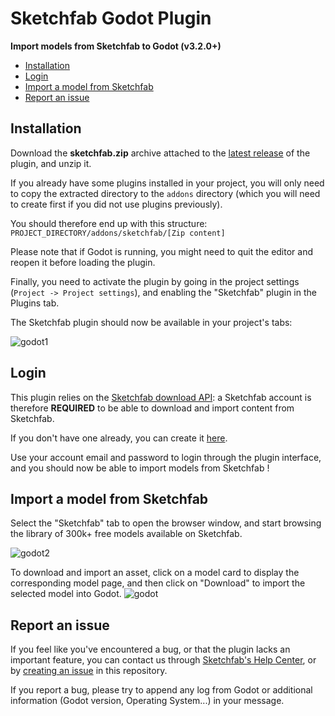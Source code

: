 # Sketchfab Godot Plugin
**Import models from Sketchfab to Godot (v3.2.0+)**

* [Installation](#Installation)
* [Login](#Login)
* [Import a model from Sketchfab](#import-a-model-from-sketchfab)
* [Report an issue](#report-an-issue)

## Installation

Download the **sketchfab.zip** archive attached to the [latest release](https://github.com/sketchfab/godot-plugin/releases/latest) of the plugin, and unzip it.

If you already have some plugins installed in your project, you will only need to copy the extracted directory to the `addons` directory (which you will need to create first if you did not use plugins previously).

You should therefore end up with this structure: `PROJECT_DIRECTORY/addons/sketchfab/[Zip content]`

Please note that if Godot is running, you might need to quit the editor and reopen it before loading the plugin.

Finally, you need to activate the plugin by going in the project settings (`Project -> Project settings`), and enabling the "Sketchfab" plugin in the Plugins tab.

The Sketchfab plugin should now be available in your project's tabs:

![godot1](https://user-images.githubusercontent.com/4066133/37650349-fabdf0e8-2c34-11e8-8c89-f7ecf5210472.JPG)

## Login

This plugin relies on the [Sketchfab download API](https://sketchfab.com/developers/download-api): a Sketchfab account is therefore **REQUIRED** to be able to download and import content from Sketchfab.

If you don't have one already, you can create it [here](https://sketchfab.com/signup).

Use your account email and password to login through the plugin interface, and you should now be able to import models from Sketchfab !

## Import a model from Sketchfab

Select the "Sketchfab" tab to open the browser window, and start browsing the library of 300k+ free models available on Sketchfab.

![godot2](https://user-images.githubusercontent.com/4066133/37650422-2e4c975c-2c35-11e8-8bf0-5cb6f3c972b7.JPG)

To download and import an asset, click on a model card to display the corresponding model page, and then click on "Download" to import the selected model into Godot.
![godot](https://user-images.githubusercontent.com/4066133/39196488-8db285ee-47e2-11e8-850e-82e1712d9bc9.jpg)

## Report an issue

If you feel like you've encountered a bug, or that the plugin lacks an important feature, you can contact us through [Sketchfab's Help Center](https://help.sketchfab.com/hc/en-us/requests/new?type=exporters&subject=Godot+Plugin), or by [creating an issue](https://github.com/sketchfab/godot-plugin/issues/new) in this repository.

If you report a bug, please try to append any log from Godot or additional information (Godot version, Operating System...) in your message.